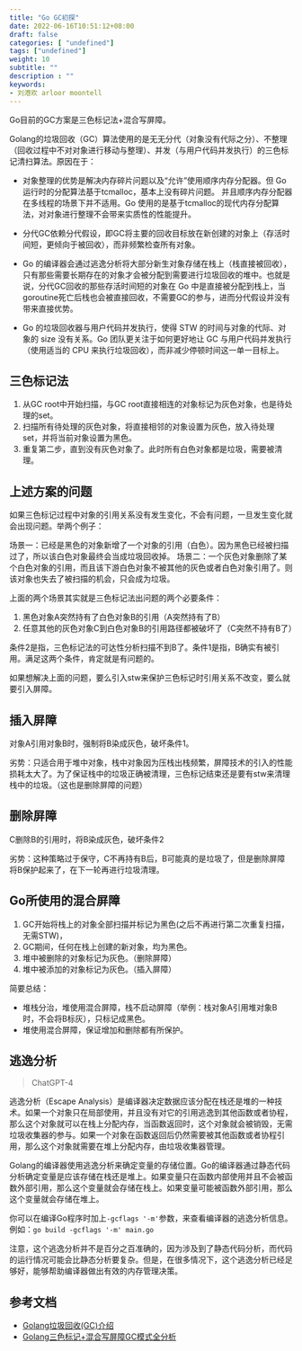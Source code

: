 ```yaml
---
title: "Go GC初探"
date: 2022-06-16T10:51:12+08:00
draft: false
categories: [ "undefined"]
tags: ["undefined"]
weight: 10
subtitle: ""
description : ""
keywords:
- 刘港欢 arloor moontell
---
```


Go目前的GC方案是三色标记法+混合写屏障。

Golang的垃圾回收（GC）算法使用的是无无分代（对象没有代际之分）、不整理（回收过程中不对对象进行移动与整理）、并发（与用户代码并发执行）的三色标记清扫算法。原因在于：

- 对象整理的优势是解决内存碎片问题以及“允许”使用顺序内存分配器。但 Go 运行时的分配算法基于tcmalloc，基本上没有碎片问题。 并且顺序内存分配器在多线程的场景下并不适用。Go 使用的是基于tcmalloc的现代内存分配算法，对对象进行整理不会带来实质性的性能提升。

- 分代GC依赖分代假设，即GC将主要的回收目标放在新创建的对象上（存活时间短，更倾向于被回收），而非频繁检查所有对象。

- Go 的编译器会通过逃逸分析将大部分新生对象存储在栈上（栈直接被回收），只有那些需要长期存在的对象才会被分配到需要进行垃圾回收的堆中。也就是说，分代GC回收的那些存活时间短的对象在 Go 中是直接被分配到栈上，当goroutine死亡后栈也会被直接回收，不需要GC的参与，进而分代假设并没有带来直接优势。

- Go 的垃圾回收器与用户代码并发执行，使得 STW 的时间与对象的代际、对象的 size 没有关系。Go 团队更关注于如何更好地让 GC 与用户代码并发执行（使用适当的 CPU 来执行垃圾回收），而非减少停顿时间这一单一目标上。


## 三色标记法

1. 从GC root中开始扫描，与GC root直接相连的对象标记为灰色对象，也是待处理的set。
2. 扫描所有待处理的灰色对象，将直接相邻的对象设置为灰色，放入待处理set，并将当前对象设置为黑色。
3. 重复第二步，直到没有灰色对象了。此时所有白色对象都是垃圾，需要被清理。

## 上述方案的问题

如果三色标记过程中对象的引用关系没有发生变化，不会有问题，一旦发生变化就会出现问题。举两个例子：

场景一：已经是黑色的对象新增了一个对象的引用（白色）。因为黑色已经被扫描过了，所以该白色对象最终会当成垃圾回收掉。
场景二：一个灰色对象删除了某个白色对象的引用，而且该下游白色对象不被其他的灰色或者白色对象引用了。则该对象也失去了被扫描的机会，只会成为垃圾。

上面的两个场景其实就是三色标记法出问题的两个必要条件：

1. 黑色对象A突然持有了白色对象B的引用（A突然持有了B）
2. 任意其他的灰色对象C到白色对象B的引用路径都被破坏了（C突然不持有B了）

条件2是指，三色标记法的可达性分析扫描不到B了。条件1是指，B确实有被引用。满足这两个条件，肯定就是有问题的。

如果想解决上面的问题，要么引入stw来保护三色标记时引用关系不改变，要么就要引入屏障。

## 插入屏障

对象A引用对象B时，强制将B染成灰色，破坏条件1。

劣势：只适合用于堆中对象，栈中对象因为压栈出栈频繁，屏障技术的引入的性能损耗太大了。为了保证栈中的垃圾正确被清理，三色标记结束还是要有stw来清理栈中的垃圾。（这也是删除屏障的问题）

## 删除屏障

C删除B的引用时，将B染成灰色，破坏条件2

劣势：这种策略过于保守，C不再持有B后，B可能真的是垃圾了，但是删除屏障将B保护起来了，在下一轮再进行垃圾清理。

## Go所使用的混合屏障

1. GC开始将栈上的对象全部扫描并标记为黑色(之后不再进行第二次重复扫描，无需STW)，
2. GC期间，任何在栈上创建的新对象，均为黑色。
3. 堆中被删除的对象标记为灰色。（删除屏障）
4. 堆中被添加的对象标记为灰色。（插入屏障）

简要总结：

- 堆栈分治，堆使用混合屏障，栈不启动屏障（举例：栈对象A引用堆对象B时，不会将B标灰），只标记成黑色。
- 堆使用混合屏障，保证增加和删除都有所保护。

## 逃逸分析

> ChatGPT-4

逃逸分析（Escape Analysis）是编译器决定数据应该分配在栈还是堆的一种技术。如果一个对象只在局部使用，并且没有对它的引用逃逸到其他函数或者协程，那么这个对象就可以在栈上分配内存，当函数返回时，这个对象就会被销毁，无需垃圾收集器的参与。如果一个对象在函数返回后仍然需要被其他函数或者协程引用，那么这个对象就需要在堆上分配内存，由垃圾收集器管理。

Golang的编译器使用逃逸分析来确定变量的存储位置。Go的编译器通过静态代码分析确定变量是应该存储在栈还是堆上。如果变量只在函数内部使用并且不会被函数外部引用，那么这个变量就会存储在栈上。如果变量可能被函数外部引用，那么这个变量就会存储在堆上。

你可以在编译Go程序时加上`-gcflags '-m'`参数，来查看编译器的逃逸分析信息。例如：`go build -gcflags '-m' main.go`

注意，这个逃逸分析并不是百分之百准确的，因为涉及到了静态代码分析，而代码的运行情况可能会比静态分析要复杂。但是，在很多情况下，这个逃逸分析已经足够好，能够帮助编译器做出有效的内存管理决策。


## 参考文档

- [Golang垃圾回收(GC)介绍](https://liangyaopei.github.io/2021/01/02/golang-gc-intro/)
- [Golang三色标记+混合写屏障GC模式全分析](https://zhuanlan.zhihu.com/p/334999060)